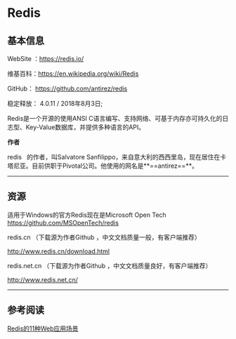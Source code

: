 # Redis

## 基本信息

WebSite ：https://redis.io/

维基百科：https://en.wikipedia.org/wiki/Redis

GitHub：  https://github.com/antirez/redis

稳定释放： 4.0.11 / 2018年8月3日; 



Redis是一个开源的使用ANSI C语言编写、支持网络、可基于内存亦可持久化的日志型、Key-Value数据库，并提供多种语言的API。 



**作者**

redis   的作者，叫Salvatore Sanfilippo，来自意大利的西西里岛，现在居住在卡塔尼亚。目前供职于Pivotal公司。他使用的网名是**==antirez==**。 



----

## 资源



适用于Windows的官方Redis现在是Microsoft Open Tech
https://github.com/MSOpenTech/redis




redis.cn   （下载源为作者Github ，中文文档质量一般，有客户端推荐）

http://www.redis.cn/download.html



redis.net.cn  （下载源为作者Github ，中文文档质量良好，有客户端推荐）

http://www.redis.net.cn/







----

## 参考阅读

[Redis的11种Web应用场景](http://database.51cto.com/art/201504/471158.htm)

